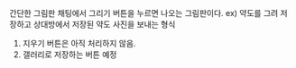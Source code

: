 간단한 그림판
채팅에서 그리기 버튼을 누르면 나오는 그림판이다.
ex) 약도를 그려 저장하고 상대방에서 저장된 약도 사진을 보내는 형식

1. 지우기 버튼은 아직 처리하지 않음.
2. 갤러리로 저장하는 버튼 예정
